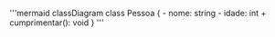 '''mermaid
classDiagram
  class Pessoa {
    - nome: string
    - idade: int
    + cumprimentar(): void
  }
'''
